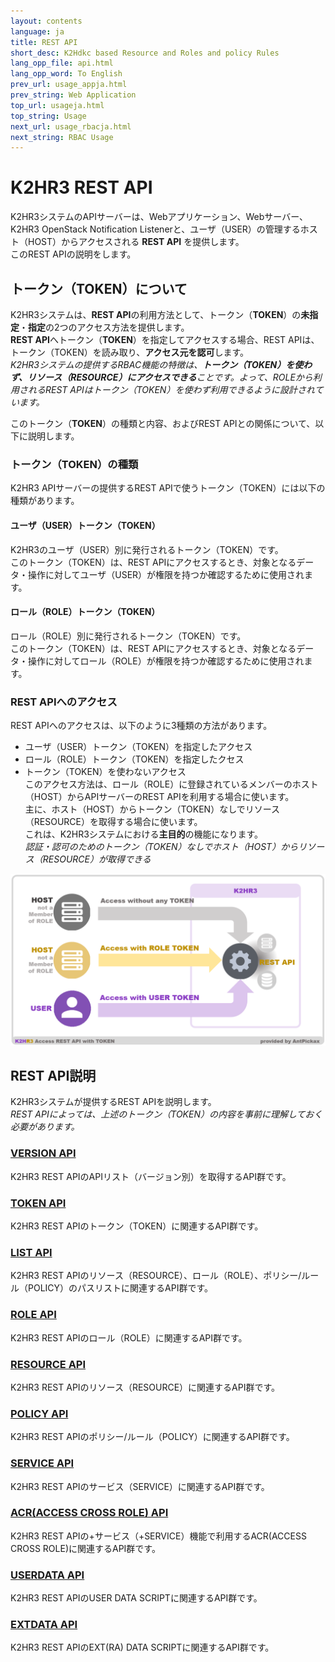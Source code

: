 ```yaml
---
layout: contents
language: ja
title: REST API
short_desc: K2Hdkc based Resource and Roles and policy Rules
lang_opp_file: api.html
lang_opp_word: To English
prev_url: usage_appja.html
prev_string: Web Application
top_url: usageja.html
top_string: Usage
next_url: usage_rbacja.html
next_string: RBAC Usage
---
```


# K2HR3 REST API
K2HR3システムのAPIサーバーは、Webアプリケーション、Webサーバー、K2HR3 OpenStack Notification Listenerと、ユーザ（USER）の管理するホスト（HOST）からアクセスされる **REST API** を提供します。  
このREST APIの説明をします。

## トークン（TOKEN）について
K2HR3システムは、**REST API**の利用方法として、トークン（**TOKEN**）の**未指定**・**指定**の2つのアクセス方法を提供します。  
**REST API**へトークン（**TOKEN**）を指定してアクセスする場合、REST APIは、トークン（TOKEN）を読み取り、**アクセス元を認可**します。  
_K2HR3システムの提供するRBAC機能の特徴は、**トークン（TOKEN）を使わず、リソース（RESOURCE）にアクセスできる**ことです。よって、ROLEから利用されるREST APIはトークン（TOKEN）を使わず利用できるように設計されています。_  

このトークン（**TOKEN**）の種類と内容、およびREST APIとの関係について、以下に説明します。  

### トークン（TOKEN）の種類
K2HR3 APIサーバーの提供するREST APIで使うトークン（TOKEN）には以下の種類があります。

#### ユーザ（USER）トークン（TOKEN）
K2HR3のユーザ（USER）別に発行されるトークン（TOKEN）です。  
このトークン（TOKEN）は、REST APIにアクセスするとき、対象となるデータ・操作に対してユーザ（USER）が権限を持つか確認するために使用されます。

#### ロール（ROLE）トークン（TOKEN）
ロール（ROLE）別に発行されるトークン（TOKEN）です。  
このトークン（TOKEN）は、REST APIにアクセスするとき、対象となるデータ・操作に対してロール（ROLE）が権限を持つか確認するために使用されます。

### REST APIへのアクセス
REST APIへのアクセスは、以下のように3種類の方法があります。  

- ユーザ（USER）トークン（TOKEN）を指定したアクセス
- ロール（ROLE）トークン（TOKEN）を指定したクセス
- トークン（TOKEN）を使わないアクセス  
このアクセス方法は、ロール（ROLE）に登録されているメンバーのホスト（HOST）からAPIサーバーのREST APIを利用する場合に使います。  
主に、ホスト（HOST）からトークン（TOKEN）なしでリソース（RESOURCE）を取得する場合に使います。  
これは、K2HR3システムにおける**主目的**の機能になります。  
_認証・認可のためのトークン（TOKEN）なしでホスト（HOST）からリソース（RESOURCE）が取得できる_

![K2HR3 REST API - Token Access](images/usage_rbac_token_all.png)

## REST API説明
K2HR3システムが提供するREST APIを説明します。  
_REST APIによっては、上述のトークン（TOKEN）の内容を事前に理解しておく必要があります。_

### [VERSION API](api_versionja.html)
K2HR3 REST APIのAPIリスト（バージョン別）を取得するAPI群です。

### [TOKEN API](api_tokenja.html)
K2HR3 REST APIのトークン（TOKEN）に関連するAPI群です。

### [LIST API](api_listja.html)
K2HR3 REST APIのリソース（RESOURCE）、ロール（ROLE）、ポリシー/ルール（POLICY）のパスリストに関連するAPI群です。

### [ROLE API](api_roleja.html)
K2HR3 REST APIのロール（ROLE）に関連するAPI群です。

### [RESOURCE API](api_resourceja.html)
K2HR3 REST APIのリソース（RESOURCE）に関連するAPI群です。

### [POLICY API](api_policyja.html)
K2HR3 REST APIのポリシー/ルール（POLICY）に関連するAPI群です。

### [SERVICE API](api_serviceja.html)
K2HR3 REST APIのサービス（SERVICE）に関連するAPI群です。

### [ACR(ACCESS CROSS ROLE) API](api_acrja.html)
K2HR3 REST APIの+サービス（+SERVICE）機能で利用するACR(ACCESS CROSS ROLE)に関連するAPI群です。

### [USERDATA API](api_userdataja.html)
K2HR3 REST APIのUSER DATA SCRIPTに関連するAPI群です。

### [EXTDATA API](api_extdataja.html)
K2HR3 REST APIのEXT(RA) DATA SCRIPTに関連するAPI群です。

